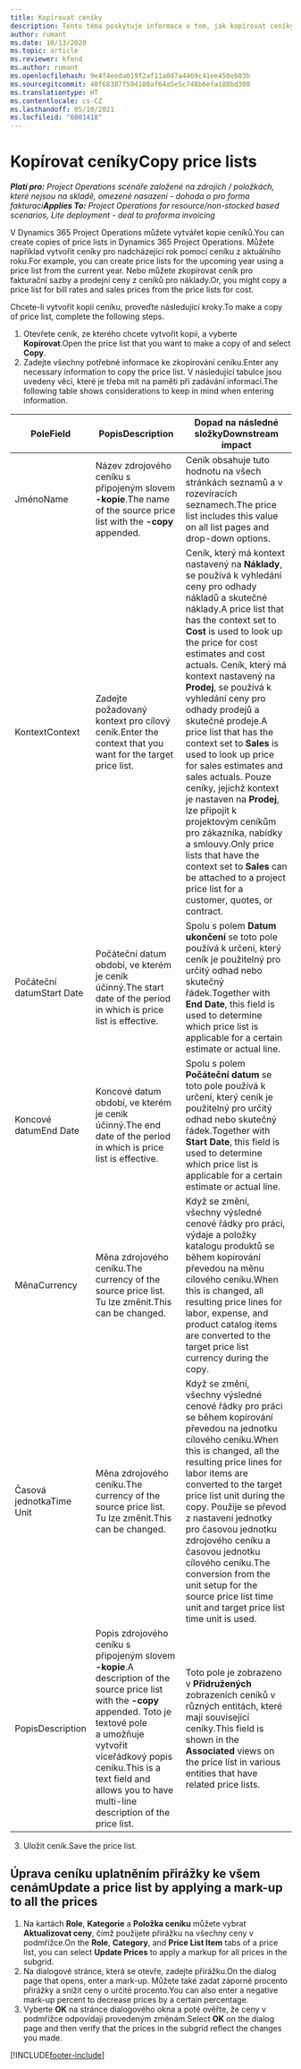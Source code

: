 ```yaml
---
title: Kopírovat ceníky
description: Tento téma poskytuje informace o tom, jak kopírovat ceníky ve službě Project Operations.
author: rumant
ms.date: 10/13/2020
ms.topic: article
ms.reviewer: kfend
ms.author: rumant
ms.openlocfilehash: 9e4f4eeda019f2af11a0d7a4469c41ee450eb03b
ms.sourcegitcommit: 40f68387f594180af64a5e5c748b6efa188bd300
ms.translationtype: HT
ms.contentlocale: cs-CZ
ms.lasthandoff: 05/10/2021
ms.locfileid: "6001418"
---
```

# <a name="copy-price-lists"></a><span data-ttu-id="d0696-103">Kopírovat ceníky</span><span class="sxs-lookup"><span data-stu-id="d0696-103">Copy price lists</span></span>

<span data-ttu-id="d0696-104">_**Platí pro:** Project Operations scénáře založené na zdrojích / položkách, které nejsou na skladě, omezené nasazení - dohoda o pro forma fakturaci_</span><span class="sxs-lookup"><span data-stu-id="d0696-104">_**Applies To:** Project Operations for resource/non-stocked based scenarios, Lite deployment - deal to proforma invoicing_</span></span>

<span data-ttu-id="d0696-105">V Dynamics 365 Project Operations můžete vytvářet kopie ceníků.</span><span class="sxs-lookup"><span data-stu-id="d0696-105">You can create copies of price lists in Dynamics 365 Project Operations.</span></span> <span data-ttu-id="d0696-106">Můžete například vytvořit ceníky pro nadcházející rok pomocí ceníku z aktuálního roku.</span><span class="sxs-lookup"><span data-stu-id="d0696-106">For example, you can create price lists for the upcoming year using a price list from the current year.</span></span>  <span data-ttu-id="d0696-107">Nebo můžete zkopírovat ceník pro fakturační sazby a prodejní ceny z ceníků pro náklady.</span><span class="sxs-lookup"><span data-stu-id="d0696-107">Or, you might copy a price list for bill rates and sales prices from the price lists for cost.</span></span> 

<span data-ttu-id="d0696-108">Chcete-li vytvořit kopii ceníku, proveďte následující kroky.</span><span class="sxs-lookup"><span data-stu-id="d0696-108">To make a copy of price list, complete the following steps.</span></span>

1. <span data-ttu-id="d0696-109">Otevřete ceník, ze kterého chcete vytvořit kopii, a vyberte **Kopírovat**.</span><span class="sxs-lookup"><span data-stu-id="d0696-109">Open the price list that you want to make a copy of and select **Copy**.</span></span>
2. <span data-ttu-id="d0696-110">Zadejte všechny potřebné informace ke zkopírování ceníku.</span><span class="sxs-lookup"><span data-stu-id="d0696-110">Enter any necessary information to copy the price list.</span></span> <span data-ttu-id="d0696-111">V následující tabulce jsou uvedeny věci, které je třeba mít na paměti při zadávání informací.</span><span class="sxs-lookup"><span data-stu-id="d0696-111">The following table shows considerations to keep in mind when entering information.</span></span>

| <span data-ttu-id="d0696-112">Pole</span><span class="sxs-lookup"><span data-stu-id="d0696-112">Field</span></span> | <span data-ttu-id="d0696-113">Popis</span><span class="sxs-lookup"><span data-stu-id="d0696-113">Description</span></span> | <span data-ttu-id="d0696-114">Dopad na následné složky</span><span class="sxs-lookup"><span data-stu-id="d0696-114">Downstream impact</span></span> |
| --- | --- | --- |
| <span data-ttu-id="d0696-115">Jméno</span><span class="sxs-lookup"><span data-stu-id="d0696-115">Name</span></span> | <span data-ttu-id="d0696-116">Název zdrojového ceníku s připojeným slovem **-kopie**.</span><span class="sxs-lookup"><span data-stu-id="d0696-116">The name of the source price list with the **-copy** appended.</span></span> | <span data-ttu-id="d0696-117">Ceník obsahuje tuto hodnotu na všech stránkách seznamů a v rozevíracích seznamech.</span><span class="sxs-lookup"><span data-stu-id="d0696-117">The price list includes this value on all list pages and drop-down options.</span></span> |
| <span data-ttu-id="d0696-118">Kontext</span><span class="sxs-lookup"><span data-stu-id="d0696-118">Context</span></span> | <span data-ttu-id="d0696-119">Zadejte požadovaný kontext pro cílový ceník.</span><span class="sxs-lookup"><span data-stu-id="d0696-119">Enter the context that you want for the target price list.</span></span> | <span data-ttu-id="d0696-120">Ceník, který má kontext nastavený na **Náklady**, se používá k vyhledání ceny pro odhady nákladů a skutečné náklady.</span><span class="sxs-lookup"><span data-stu-id="d0696-120">A price list that has the context set to **Cost** is used to look up the price for cost estimates and cost actuals.</span></span> <span data-ttu-id="d0696-121">Ceník, který má kontext nastavený na **Prodej**, se používá k vyhledání ceny pro odhady prodejů a skutečné prodeje.</span><span class="sxs-lookup"><span data-stu-id="d0696-121">A price list that has the context set to **Sales** is used to look up price for sales estimates and sales actuals.</span></span> <span data-ttu-id="d0696-122">Pouze ceníky, jejichž kontext je nastaven na **Prodej**, lze připojit k projektovým ceníkům pro zákazníka, nabídky a smlouvy.</span><span class="sxs-lookup"><span data-stu-id="d0696-122">Only price lists that have the context set to **Sales** can be attached to a project price list for a customer, quotes, or contract.</span></span> |
| <span data-ttu-id="d0696-123">Počáteční datum</span><span class="sxs-lookup"><span data-stu-id="d0696-123">Start Date</span></span> | <span data-ttu-id="d0696-124">Počáteční datum období, ve kterém je ceník účinný.</span><span class="sxs-lookup"><span data-stu-id="d0696-124">The start date of the period in which is price list is effective.</span></span> | <span data-ttu-id="d0696-125">Spolu s polem **Datum ukončení** se toto pole používá k určení, který ceník je použitelný pro určitý odhad nebo skutečný řádek.</span><span class="sxs-lookup"><span data-stu-id="d0696-125">Together with **End Date**, this field is used to determine which price list is applicable for a certain estimate or actual line.</span></span> |
| <span data-ttu-id="d0696-126">Koncové datum</span><span class="sxs-lookup"><span data-stu-id="d0696-126">End Date</span></span> | <span data-ttu-id="d0696-127">Koncové datum období, ve kterém je ceník účinný.</span><span class="sxs-lookup"><span data-stu-id="d0696-127">The end date of the period in which is price list is effective.</span></span> | <span data-ttu-id="d0696-128">Spolu s polem **Počáteční datum** se toto pole používá k určení, který ceník je použitelný pro určitý odhad nebo skutečný řádek.</span><span class="sxs-lookup"><span data-stu-id="d0696-128">Together with **Start Date**, this field is used to determine which price list is applicable for a certain estimate or actual line.</span></span> |
| <span data-ttu-id="d0696-129">Měna</span><span class="sxs-lookup"><span data-stu-id="d0696-129">Currency</span></span> | <span data-ttu-id="d0696-130">Měna zdrojového ceníku.</span><span class="sxs-lookup"><span data-stu-id="d0696-130">The currency of the source price list.</span></span> <span data-ttu-id="d0696-131">Tu lze změnit.</span><span class="sxs-lookup"><span data-stu-id="d0696-131">This can be changed.</span></span> | <span data-ttu-id="d0696-132">Když se změní, všechny výsledné cenové řádky pro práci, výdaje a položky katalogu produktů se během kopírování převedou na měnu cílového ceníku.</span><span class="sxs-lookup"><span data-stu-id="d0696-132">When this is changed, all resulting price lines for labor, expense, and product catalog items are converted to the target price list currency during the copy.</span></span> |
| <span data-ttu-id="d0696-133">Časová jednotka</span><span class="sxs-lookup"><span data-stu-id="d0696-133">Time Unit</span></span> | <span data-ttu-id="d0696-134">Měna zdrojového ceníku.</span><span class="sxs-lookup"><span data-stu-id="d0696-134">The currency of the source price list.</span></span> <span data-ttu-id="d0696-135">Tu lze změnit.</span><span class="sxs-lookup"><span data-stu-id="d0696-135">This can be changed.</span></span> | <span data-ttu-id="d0696-136">Když se změní, všechny výsledné cenové řádky pro práci se během kopírování převedou na jednotku cílového ceníku.</span><span class="sxs-lookup"><span data-stu-id="d0696-136">When this is changed, all the resulting price lines for labor items are converted to the target price list unit during the copy.</span></span> <span data-ttu-id="d0696-137">Použije se převod z nastavení jednotky pro časovou jednotku zdrojového ceníku a časovou jednotku cílového ceníku.</span><span class="sxs-lookup"><span data-stu-id="d0696-137">The conversion from the unit setup for the source price list time unit and target price list time unit is used.</span></span> |
| <span data-ttu-id="d0696-138">Popis</span><span class="sxs-lookup"><span data-stu-id="d0696-138">Description</span></span> | <span data-ttu-id="d0696-139">Popis zdrojového ceníku s připojeným slovem **-kopie**.</span><span class="sxs-lookup"><span data-stu-id="d0696-139">A description of the source price list with the **-copy** appended.</span></span> <span data-ttu-id="d0696-140">Toto je textové pole a umožňuje vytvořit víceřádkový popis ceníku.</span><span class="sxs-lookup"><span data-stu-id="d0696-140">This is a text field and allows you to have multi-line description of the price list.</span></span> | <span data-ttu-id="d0696-141">Toto pole je zobrazeno v **Přidružených** zobrazeních ceníků v různých entitách, které mají související ceníky.</span><span class="sxs-lookup"><span data-stu-id="d0696-141">This field is shown in the **Associated** views on the price list in various entities that have related price lists.</span></span> |

3. <span data-ttu-id="d0696-142">Uložit ceník.</span><span class="sxs-lookup"><span data-stu-id="d0696-142">Save the price list.</span></span> 

## <a name="update-a-price-list-by-applying-a-mark-up-to-all-the-prices"></a><span data-ttu-id="d0696-143">Úprava ceníku uplatněním přirážky ke všem cenám</span><span class="sxs-lookup"><span data-stu-id="d0696-143">Update a price list by applying a mark-up to all the prices</span></span>

1. <span data-ttu-id="d0696-144">Na kartách **Role**, **Kategorie** a **Položka ceníku** můžete vybrat **Aktualizovat ceny**, čímž použijete přirážku na všechny ceny v podmřížce.</span><span class="sxs-lookup"><span data-stu-id="d0696-144">On the **Role**, **Category**, and **Price List Item** tabs of a price list, you can select **Update Prices** to apply a markup for all prices in the subgrid.</span></span> 
2. <span data-ttu-id="d0696-145">Na dialogové stránce, která se otevře, zadejte přirážku.</span><span class="sxs-lookup"><span data-stu-id="d0696-145">On the dialog page that opens, enter a mark-up.</span></span> <span data-ttu-id="d0696-146">Můžete také zadat záporné procento přirážky a snížit ceny o určité procento.</span><span class="sxs-lookup"><span data-stu-id="d0696-146">You can also enter a negative mark-up percent to decrease prices by a certain percentage.</span></span> 
3. <span data-ttu-id="d0696-147">Vyberte **OK** na stránce dialogového okna a poté ověřte, že ceny v podmřížce odpovídají provedeným změnám.</span><span class="sxs-lookup"><span data-stu-id="d0696-147">Select **OK** on the dialog page and then verify that the prices in the subgrid reflect the changes you made.</span></span>


[!INCLUDE[footer-include](../includes/footer-banner.md)]